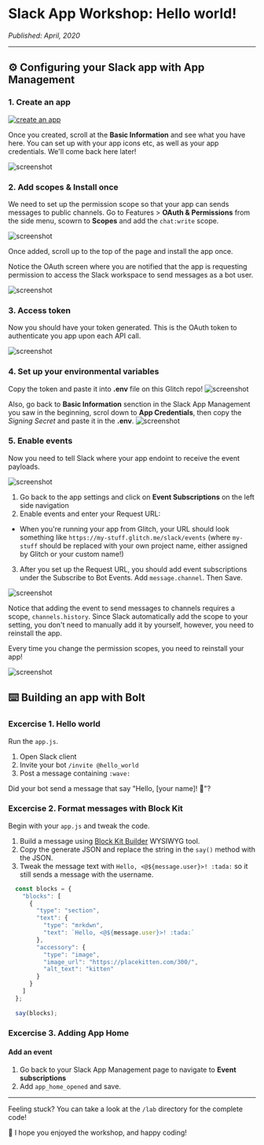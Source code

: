 # Slack App Workshop: Hello world!

*Published: April, 2020*

---



## ⚙️ Configuring your Slack app with App Management

### 1. Create an app

<a href="https://api.slack.com/apps?new_app=1&ref=workshop-glitch" target="_blank"><img src="https://cdn.glitch.com/b0065ebc-aa72-44cf-a442-65a76aff7ffd%2Fcreate_app_button_medium.png?v=1584382862390" alt="create an app"></a>

Once you created, scroll at the **Basic Information** and see what you have here. 
You can set up with your app icons etc, as well as your app credentials. We'll come back here later!

![screenshot](https://cdn.glitch.com/50da2454-06d1-4d5e-92ba-92e1822bed6d%2Fcreate-app.png?v=1585172878723)

### 2. Add scopes & Install once

We need to set up the permission scope so that your app can sends messages to public channels.
Go to Features > **OAuth & Permissions** from the side menu, scowrn to **Scopes** and add the `chat:write` scope. 

![screenshot](https://cdn.glitch.com/50da2454-06d1-4d5e-92ba-92e1822bed6d%2Fscopes.png?v=1585172829744)

Once added, scroll up to the top of the page and install the app once. 

Notice the OAuth screen where you are notified that the app is requesting permission to access the Slack workspace to send messages as a bot user.

![screenshot](https://cdn.glitch.com/50da2454-06d1-4d5e-92ba-92e1822bed6d%2Finstall-oauth.png?v=1585172822078)


### 3. Access token

Now you should have your token generated. This is the OAuth token to authenticate you app upon each API call.

![screenshot](https://cdn.glitch.com/50da2454-06d1-4d5e-92ba-92e1822bed6d%2Ftoken.png?v=1585172890686)

### 4. Set up your environmental variables

Copy the token and paste it into **.env** file on this Glitch repo!
![screenshot](https://cdn.glitch.com/50da2454-06d1-4d5e-92ba-92e1822bed6d%2Fglitch-env.png?v=1585172905163)


Also, go back to **Basic Information** senction in the Slack App Management you saw in the beginning, scrol down to **App Credentials**, then copy the *Signing Secret* and paste it in the **.env**.
![screenshot](https://cdn.glitch.com/50da2454-06d1-4d5e-92ba-92e1822bed6d%2Fcredentials.png?v=1585172897834)


### 5. Enable events

Now you need to tell Slack where your app endoint to receive the event payloads.

![screenshot](https://cdn.glitch.com/50da2454-06d1-4d5e-92ba-92e1822bed6d%2Fevent-subscription.png?v=1585172915882)

1. Go back to the app settings and click on **Event Subscriptions** on the left side navigation
2. Enable events and enter your Request URL: 
  - When you're running your app from Glitch, your URL should look something like `https://my-stuff.glitch.me/slack/events` (where `my-stuff` should be replaced with your own project name, either assigned by Glitch or your custom name!)
3. After you set up the Request URL, you should add event subscriptions under the Subscribe to Bot Events. Add `message.channel`. Then Save.

![screenshot](https://cdn.glitch.com/50da2454-06d1-4d5e-92ba-92e1822bed6d%2Fevents.png?v=1585172880084)

Notice that adding the event to send messages to channels requires a scope, `channels.history`. 
Since Slack automatically add the scope to your setting, you don't need to manually add it by yourself, however, you need to reinstall the app. 

Every time you change the permission scopes, you need to reinstall your app!

![screenshot](https://cdn.glitch.com/50da2454-06d1-4d5e-92ba-92e1822bed6d%2Freinstall.png?v=1585172900517)


## ⌨️ Building an app with Bolt

### Excercise 1. Hello world

Run the `app.js`.

1. Open Slack client
2. Invite your bot `/invite @hello_world`
3. Post a message containing `:wave:`

Did your bot send a message that say "Hello, [your name]! :tada:"?

### Excercise 2. Format messages with Block Kit 

Begin with your `app.js` and tweak the code.

1. Build a message using [Block Kit Builder](https://api.slack.com/block-kit-builder) WYSIWYG tool.
2. Copy the generate JSON and replace the string in the `say()` method with the JSON.
3. Tweak the message text with `Hello, <@${message.user}>! :tada:` so it still sends a message with the username.

```js
  const blocks = {
    "blocks": [
      {
        "type": "section",
        "text": {
          "type": "mrkdwn",
          "text": `Hello, <@${message.user}>! :tada:`
        },
        "accessory": {
          "type": "image",
          "image_url": "https://placekitten.com/300/",
          "alt_text": "kitten"
        }
      }
    ]
  };
  
  say(blocks);
```

### Excercise 3. Adding App Home

#### Add an event

1. Go back to your Slack App Management page to navigate to **Event subscriptions**
2. Add `app_home_opened` and save.


---

Feeling stuck?
You can take a look at the `/lab` directory for the complete code!


🦄 I hope you enjoyed the workshop, and happy coding!